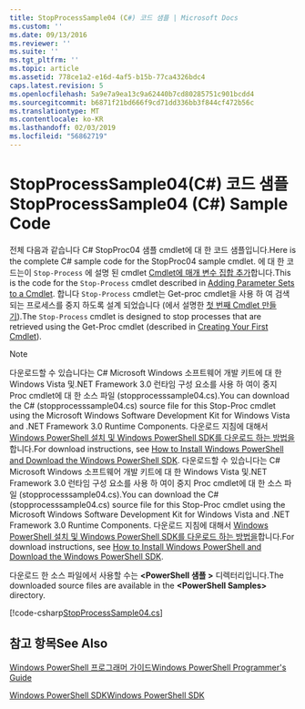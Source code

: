 ```yaml
---
title: StopProcessSample04 (C#) 코드 샘플 | Microsoft Docs
ms.custom: ''
ms.date: 09/13/2016
ms.reviewer: ''
ms.suite: ''
ms.tgt_pltfrm: ''
ms.topic: article
ms.assetid: 778ce1a2-e16d-4af5-b15b-77ca4326bdc4
caps.latest.revision: 5
ms.openlocfilehash: 5a9e7a9ea13c9a62440b7cd80285751c901bcdd4
ms.sourcegitcommit: b6871f21bd666f9cd71dd336bb3f844cf472b56c
ms.translationtype: MT
ms.contentlocale: ko-KR
ms.lasthandoff: 02/03/2019
ms.locfileid: "56862719"
---
```

# <a name="stopprocesssample04-c-sample-code"></a><span data-ttu-id="ff12c-102">StopProcessSample04(C#) 코드 샘플</span><span class="sxs-lookup"><span data-stu-id="ff12c-102">StopProcessSample04 (C#) Sample Code</span></span>

<span data-ttu-id="ff12c-103">전체 다음과 같습니다 C# StopProc04 샘플 cmdlet에 대 한 코드 샘플입니다.</span><span class="sxs-lookup"><span data-stu-id="ff12c-103">Here is the complete C# sample code for the StopProc04 sample cmdlet.</span></span> <span data-ttu-id="ff12c-104">에 대 한 코드는이 `Stop-Process` 에 설명 된 cmdlet [Cmdlet에 매개 변수 집합 추가](../cmdlet/adding-parameter-sets-to-a-cmdlet.md)합니다.</span><span class="sxs-lookup"><span data-stu-id="ff12c-104">This is the code for the `Stop-Process` cmdlet described in [Adding Parameter Sets to a Cmdlet](../cmdlet/adding-parameter-sets-to-a-cmdlet.md).</span></span> <span data-ttu-id="ff12c-105">합니다 `Stop-Process` cmdlet는 Get-proc cmdlet을 사용 하 여 검색 되는 프로세스를 중지 하도록 설계 되었습니다 (에서 설명한 [첫 번째 Cmdlet 만들기](../cmdlet/creating-a-cmdlet-without-parameters.md)).</span><span class="sxs-lookup"><span data-stu-id="ff12c-105">The `Stop-Process` cmdlet is designed to stop processes that are retrieved using the Get-Proc cmdlet (described in [Creating Your First Cmdlet](../cmdlet/creating-a-cmdlet-without-parameters.md)).</span></span>

> [!NOTE]
> <span data-ttu-id="ff12c-106">다운로드할 수 있습니다는 C# Microsoft Windows 소프트웨어 개발 키트에 대 한 Windows Vista 및.NET Framework 3.0 런타임 구성 요소를 사용 하 여이 중지 Proc cmdlet에 대 한 소스 파일 (stopprocesssample04.cs).</span><span class="sxs-lookup"><span data-stu-id="ff12c-106">You can download the C# (stopprocesssample04.cs) source file for this Stop-Proc cmdlet using the Microsoft Windows Software Development Kit for Windows Vista and .NET Framework 3.0 Runtime Components.</span></span> <span data-ttu-id="ff12c-107">다운로드 지침에 대해서 [Windows PowerShell 설치 및 Windows PowerShell SDK를 다운로드 하는 방법을](/powershell/developer/installing-the-windows-powershell-sdk)합니다.</span><span class="sxs-lookup"><span data-stu-id="ff12c-107">For download instructions, see [How to Install Windows PowerShell and Download the Windows PowerShell SDK](/powershell/developer/installing-the-windows-powershell-sdk).</span></span>
> <span data-ttu-id="ff12c-108">다운로드할 수 있습니다는 C# Microsoft Windows 소프트웨어 개발 키트에 대 한 Windows Vista 및.NET Framework 3.0 런타임 구성 요소를 사용 하 여이 중지 Proc cmdlet에 대 한 소스 파일 (stopprocesssample04.cs).</span><span class="sxs-lookup"><span data-stu-id="ff12c-108">You can download the C# (stopprocesssample04.cs) source file for this Stop-Proc cmdlet using the Microsoft Windows Software Development Kit for Windows Vista and .NET Framework 3.0 Runtime Components.</span></span> <span data-ttu-id="ff12c-109">다운로드 지침에 대해서 [Windows PowerShell 설치 및 Windows PowerShell SDK를 다운로드 하는 방법을](/powershell/developer/installing-the-windows-powershell-sdk)합니다.</span><span class="sxs-lookup"><span data-stu-id="ff12c-109">For download instructions, see [How to Install Windows PowerShell and Download the Windows PowerShell SDK](/powershell/developer/installing-the-windows-powershell-sdk).</span></span>
>
> <span data-ttu-id="ff12c-110">다운로드 한 소스 파일에서 사용할 수는  **\<PowerShell 샘플 >** 디렉터리입니다.</span><span class="sxs-lookup"><span data-stu-id="ff12c-110">The downloaded source files are available in the **\<PowerShell Samples>** directory.</span></span>

[!code-csharp[StopProcessSample04.cs](../../powershell-sdk-samples/SDK-2.0/csharp/StopProcessSample04/StopProcessSample04.cs#L11-L435 "StopProcessSample04.cs")]

## <a name="see-also"></a><span data-ttu-id="ff12c-111">참고 항목</span><span class="sxs-lookup"><span data-stu-id="ff12c-111">See Also</span></span>

[<span data-ttu-id="ff12c-112">Windows PowerShell 프로그래머 가이드</span><span class="sxs-lookup"><span data-stu-id="ff12c-112">Windows PowerShell Programmer's Guide</span></span>](./windows-powershell-programmer-s-guide.md)

[<span data-ttu-id="ff12c-113">Windows PowerShell SDK</span><span class="sxs-lookup"><span data-stu-id="ff12c-113">Windows PowerShell SDK</span></span>](../windows-powershell-reference.md)
